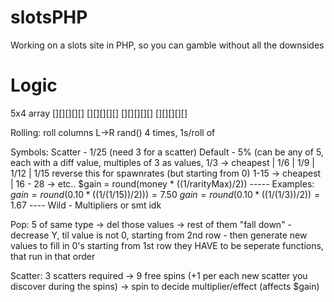 # slotsPHP
Working on a slots site in PHP, so you can gamble without all the downsides

# Logic

  5x4 array
  [][][][][]
  [][][][][]
  [][][][][]
  [][][][][]

Rolling:
  roll columns L->R
  rand() 4 times, 1s/roll of

Symbols:
Scatter - 1/25 (need 3 for a scatter)
Default - 5%
        (can be any of 5, each with a diff value, 
        multiples of 3 as values, 
        1/3 -> cheapest | 1/6 | 1/9 | 1/12 | 1/15
        reverse this for spawnrates (but starting from 0)
        1-15 -> cheapest | 16 - 28 -> etc..
        $gain = round(money * ((1/rarityMax)/2))
        -----
        Examples:
        $gain = round(0.10 * ((1/(1/15))/2 ))) = 7.50$
        $gain = round(0.10 * ((1/(1/3))/2)) = 1.67$
        ----
Wild - Multipliers or smt idk

Pop:
    5 of same type
     -> del those values 
     -> rest of them "fall down"
        - decrease Y, til value is not 0, starting from 2nd row
        - then generate new values to fill in 0's starting from 1st row
        they HAVE to be seperate functions, that run in that order

Scatter:
    3 scatters required
     -> 9 free spins (+1 per each new scatter you discover during the spins)
     -> spin to decide multiplier/effect (affects $gain)
